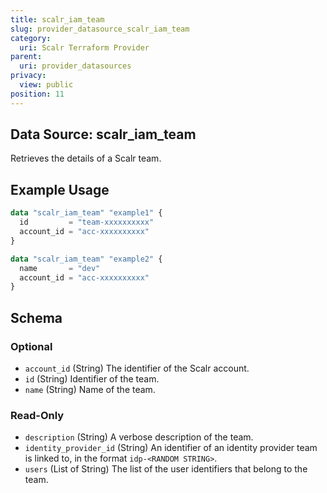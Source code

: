 ```yaml
---
title: scalr_iam_team
slug: provider_datasource_scalr_iam_team
category:
  uri: Scalr Terraform Provider
parent:
  uri: provider_datasources
privacy:
  view: public
position: 11
---
```

## Data Source: scalr_iam_team

Retrieves the details of a Scalr team.

## Example Usage

```terraform
data "scalr_iam_team" "example1" {
  id         = "team-xxxxxxxxxx"
  account_id = "acc-xxxxxxxxxx"
}

data "scalr_iam_team" "example2" {
  name       = "dev"
  account_id = "acc-xxxxxxxxxx"
}
```

<!-- schema generated by tfplugindocs -->
## Schema

### Optional

- `account_id` (String) The identifier of the Scalr account.
- `id` (String) Identifier of the team.
- `name` (String) Name of the team.

### Read-Only

- `description` (String) A verbose description of the team.
- `identity_provider_id` (String) An identifier of an identity provider team is linked to, in the format `idp-<RANDOM STRING>`.
- `users` (List of String) The list of the user identifiers that belong to the team.
